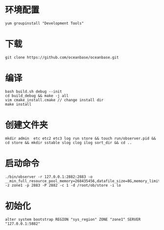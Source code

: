 # 环境配置
`yum groupinstall "Development Tools"`

# 下载
`git clone https://github.com/oceanbase/oceanbase.git`

# 编译
```
bash build.sh debug --init
cd build_debug && make -j all
vim cmake_install.cmake // change install dir
make install
```

# 创建文件夹
```
mkdir admin  etc etc2 etc3 log run store && touch run/observer.pid && cd store && mkdir sstable slog clog ilog sort_dir && cd ..
```

# 启动命令
```
./bin/observer -r 127.0.0.1:2882:2883 -o __min_full_resource_pool_memory=268435456,datafile_size=8G,memory_limit=8G,system_memory=4G,stack_size=512K,cpu_count=16,cache_wash_threshold=1G,workers_per_cpu_quota=10,schema_history_expire_time=1d,net_thread_count=4,sys_bkgd_migration_retry_num=3,minor_freeze_times=10,enable_separate_sys_clog=0,enable_merge_by_turn=False,datafile_disk_percentage=20 -z zone1 -p 2883 -P 2882 -c 1 -d /root/ob/store -i lo
```
# 初始化
```
alter system bootstrap REGION "sys_region" ZONE "zone1" SERVER "127.0.0.1:5882"
```